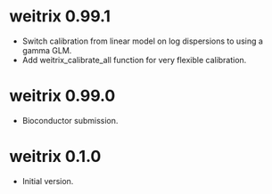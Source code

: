 

# weitrix 0.99.1

* Switch calibration from linear model on log dispersions to using a gamma GLM.
* Add weitrix_calibrate_all function for very flexible calibration.

# weitrix 0.99.0

* Bioconductor submission.


# weitrix 0.1.0

* Initial version.

